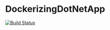 # DockerizingDotNetApp

[![Build Status](https://travis-ci.org/rubenseloy/DockerFromZeroToMastery-ASP-NETCore2.svg?branch=master)](https://travis-ci.org/rubenseloy/DockerFromZeroToMastery-ASP-NETCore2)